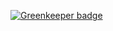 
[![Greenkeeper badge](https://badges.greenkeeper.io/gdgmanagua/devfest-2015.svg)](https://greenkeeper.io/)
